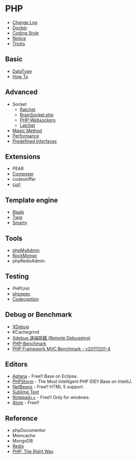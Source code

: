 PHP
===

* [Change Log](changelog.md)
* [Docker](docker.md)
* [Coding Style](coding-style.md)
* [Notice](notice.md)
* [Tricks](tricks.md)

Basic
-----

* [DataType](types.md)
* [How To](how-to.md)

Advanced
--------

* Socket
  * [Ratchet](https://github.com/ratchetphp/Ratchet)
  * [BrainSocket.php](https://github.com/BrainBoxLabs/brain-socket)
  * [PHP-Websockers](https://github.com/ghedipunk/PHP-Websockets)
  * [Latchet](https://github.com/sidneywidmer/Latchet)
* [Magic Method](magic-method.md)
* [Performance](performance.md)
* [Predefined Interfaces](predefined-interfaces.md)

Extensions
----------

* PEAR
* [Composer](composer.md)
* codesniffer
* [curl](curl.md)

Template engine
---------------

* [Blade](http://laravel.com/docs/templates)
* [Twig](http://twig.sensiolabs.org/)
* [Smarty](http://www.smarty.net/)

Tools
-----

* [phpMyAdmin](https://github.com/phpmyadmin/phpmyadmin)
* [RockMongo](http://rockmongo.com/)
* phpRedisAdmin

Testing
-------

* PHPUnit
* [phpspec](http://www.phpspec.net/)
* [Codeception](http://codeception.com/)

Debug or Benchmark
------------------

* [XDebug](http://xdebug.org/)
* KCachegrind
* [Xdebug 遠端除錯 (Remote Debugging)](http://blog.crboy.net/2012/06/xdebug-remote-debugging.html)
* [PHP-Benchmark](http://victorjonsson.github.io/PHP-Benchmark/)
* [PHP Framework MVC Benchmark - v20111201-4](http://www.ruilog.com/blog/view/b6f0e42cf705.html)

Editors
-------

* [Aptana](http://www.aptana.com/) - Free!! Base on Eclipse.
* [PHPStorm](https://www.jetbrains.com/phpstorm/) - The Most Intelligent PHP IDE!! Base on IntelliJ.
* [NetBeans](https://netbeans.org/) - Free!! HTML 5 support.
* [Sublime Text](http://www.sublimetext.com/)
* [Notepad++](http://notepad-plus-plus.org/) - Free!! Only for windows.
* [Atom](https://atom.io/) - Free!!

Reference
---------

* phpDocumentor
* Memcache
* MongoDB
* [Redis](https://github.com/phpredis/phpredis)
* [PHP: The Right Way](http://laravel-taiwan.github.io/php-the-right-way/)
